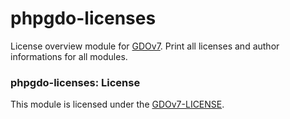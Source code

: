 # phpgdo-licenses

License overview module for [GDOv7](https://github.com/gizmore/phpgdo).
Print all licenses and author informations for all modules.

### phpgdo-licenses: License

This module is licensed under the [GDOv7-LICENSE](LICENSE).
